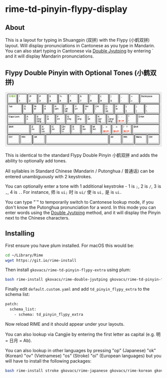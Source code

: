 # rime-td-pinyin-flypy-display

## About

This is a layout for typing in Shuangpin (双拼) with the Flypy (小鹤双拼) layout. Will display pronunciations in Cantonese as you type in Mandarin. You can also start typing in Cantonese via [Double Jyutping](https://github.com/gkovacs/rime-double-jyutping-extra/blob/master/README.md) by entering \` and it will display Mandarin pronunciations.

## Flypy Double Pinyin with Optional Tones (小鹤双拼)

![](images/double-flypy.png)

This is identical to the standard Flypy Double Pinyin 小鹤双拼 and adds the ability to optionally add tones.

All syllables in Standard Chinese (Mandarin / Putonghua / 普通话) can be entered unambiguously with 2 keystrokes.

You can optionally enter a tone with 1 additional keystroke - 1 is `;`, 2 is `/`, 3 is `,`, 4 is `.`. For instance, 师 is `ui;` 时 is `ui/` 使 is `ui,` 是 is `ui.`

You can type "\`" to temporarily switch to Cantonese lookup mode, if you don't know the Putonghua pronunciation for a word. In this mode you can enter words using the [Double Jyutping](https://github.com/gkovacs/rime-double-jyutping-extra/blob/master/README.md) method, and it will display the Pinyin next to the Chinese characters.

## Installing

First ensure you have plum installed. For macOS this would be:

```bash
cd ~/Library/Rime
wget https://git.io/rime-install
```

Then install `gkovacs/rime-td-pinyin-flypy-extra` using plum:

```bash
bash rime-install gkovacs/rime-double-jyutping gkovacs/rime-td-pinyin-flypy gkovacs/rime-double-jyutping-display gkovacs/rime-td-pinyin-flypy-display gkovacs/rime-terra-pinyin-tradsimp gkovacs/rime-jyutping-tradsimp gkovacs/rime-cangjie-tradsimp gkovacs/rime-td-pinyin-flypy-extra
```

Finally edit `default.custom.yaml` and add `td_pinyin_flypy_extra` to the schema list:

```bash
patch:
  schema_list:
    - schema: td_pinyin_flypy_extra
```

Now reload RIME and it should appear under your layouts.

You can also lookup via Cangjie by entering the first letter as capital (e.g. 明 = 日月 = Ab).

You can also lookup in other languages by pressing "op" (Japanese) "ok" (Korean) "ov" (Vietnamese) "os" (Stroke) "oi" (European languages) but you will have to install the following packages:

```bash
bash rime-install stroke gkovacs/rime-japanese gkovacs/rime-korean gkovacs/rime-vietnamese gkovacs/rime-cangjie-tradsimp gkovacs/rime-spanish
```
